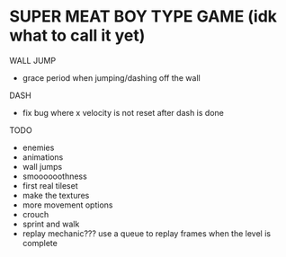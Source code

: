 # SUPER MEAT BOY TYPE GAME (idk what to call it yet)

WALL JUMP
- grace period when jumping/dashing off the wall

DASH
- fix bug where x velocity is not reset after dash is done

TODO
- enemies
- animations
- wall jumps
- smoooooothness
- first real tileset
- make the textures
- more movement options
- crouch
- sprint and walk
- replay mechanic??? use a queue to replay frames when the level is complete
